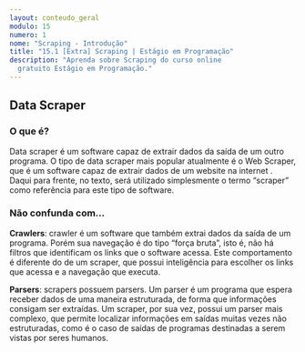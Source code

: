 ```yaml
---
layout: conteudo_geral
modulo: 15
numero: 1
nome: "Scraping - Introdução"
title: "15.1 [Extra] Scraping | Estágio em Programação"
description: "Aprenda sobre Scraping do curso online
  gratuito Estágio em Programação."
---
```


## Data Scraper

### O que é?

Data scraper é um software capaz de extrair dados da saída de um outro
programa. O tipo de data scraper mais popular atualmente é o Web Scraper,
que é um software capaz de extrair dados de um website na internet . Daqui
para frente, no texto, será utilizado simplesmente o termo “scraper” como
referência para este tipo de software.

### Não confunda com...

**Crawlers**: crawler é um software que também extrai dados da saída de um
programa. Porém sua navegação é do tipo “força bruta”, isto é, não há filtros
que identificam os links que o software acessa. Este comportamento é
diferente do de um scraper, que possui inteligência para escolher os links que
acessa e a navegação que executa.

**Parsers**: scrapers possuem parsers. Um parser é um programa que espera
receber dados de uma maneira estruturada, de forma que informações
consigam ser extraídas. Um scraper, por sua vez, possui um parser mais
complexo, que permite localizar informações em saídas muitas vezes não
estruturadas, como é o caso de saídas de programas destinadas a serem vistas
por seres humanos.